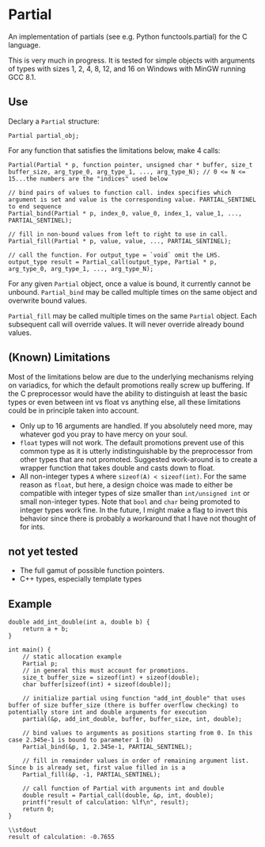 # Partial
An implementation of partials (see e.g. Python functools.partial) for the C language.

This is very much in progress. It is tested for simple objects with arguments of types with sizes 1, 2, 4, 8, 12, and 16 on Windows with MinGW running GCC 8.1.

## Use

Declary a `Partial` structure:

```
Partial partial_obj;
```

For any function that satisfies the limitations below, make 4 calls:

```
Partial(Partial * p, function pointer, unsigned char * buffer, size_t buffer_size, arg_type_0, arg_type_1, ..., arg_type_N); // 0 <= N <= 15...the numbers are the "indices" used below

// bind pairs of values to function call. index specifies which argument is set and value is the corresponding value. PARTIAL_SENTINEL to end sequence
Partial_bind(Partial * p, index_0, value_0, index_1, value_1, ..., PARTIAL_SENTINEL);

// fill in non-bound values from left to right to use in call.
Partial_fill(Partial * p, value, value, ..., PARTIAL_SENTINEL);

// call the function. For output_type = `void` omit the LHS.
output_type result = Partial_call(output_type, Partial * p, arg_type_0, arg_type_1, ..., arg_type_N);
```

For any given `Partial` object, once a value is bound, it currently cannot be unbound. `Partial_bind` may be called multiple times on the same object and overwrite bound values.

`Partial_fill` may be called multiple times on the same `Partial` object. Each subsequent call will override values. It will never override already bound values.

## (Known) Limitations

Most of the limitations below are due to the underlying mechanisms relying on variadics, for which the default promotions really screw up buffering. If the C preprocessor would have the ability to distinguish at least the basic types or even between int vs float vs anything else, all these limitations could be in principle taken into account.

- Only up to 16 arguments are handled. If you absolutely need more, may whatever god you pray to have mercy on your soul.
- `float` types will not work. The default promotions prevent use of this common type as it is utterly indistinguishable by the preprocessor from other types that are not promoted. Suggested work-around is to create a wrapper function that takes double and casts down to float.
- All non-integer types `A` where `sizeof(A) < sizeof(int)`. For the same reason as `float`, but here, a design choice was made to either be compatible with integer types of size smaller than `int/unsigned int` or small non-integer types. Note that `bool` and `char` being promoted to integer types work fine. In the future, I might make a flag to invert this behavior since there is probably a workaround that I have not thought of for ints.

## not yet tested

- The full gamut of possible function pointers.
- C++ types, especially template types

## Example
```
double add_int_double(int a, double b) {
    return a + b;
}

int main() {
    // static allocation example
    Partial p;
    // in general this must account for promotions.
    size_t buffer_size = sizeof(int) + sizeof(double);
    char buffer[sizeof(int) + sizeof(double)]; 

    // initialize partial using function "add_int_double" that uses buffer of size buffer_size (there is buffer overflow checking) to potentially store int and double arguments for execution
    partial(&p, add_int_double, buffer, buffer_size, int, double);

    // bind values to arguments as positions starting from 0. In this case 2.345e-1 is bound to parameter 1 (b)
    Partial_bind(&p, 1, 2.345e-1, PARTIAL_SENTINEL);

    // fill in remainder values in order of remaining argument list. Since b is already set, first value filled in is a
    Partial_fill(&p, -1, PARTIAL_SENTINEL);

    // call function of Partial with arguments int and double
    double result = Partial_call(double, &p, int, double);
    printf("result of calculation: %lf\n", result);
    return 0;
}

\\stdout
result of calculation: -0.7655
```